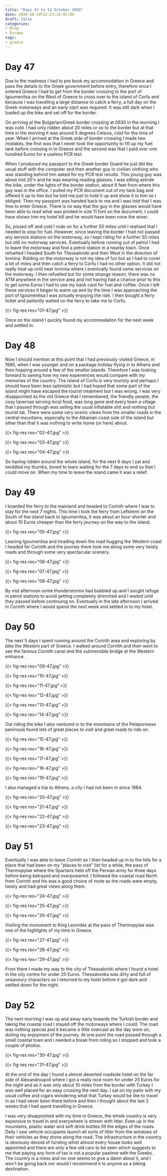 ```yaml
---
title: "Days 47 to 52 October 2020"
date: 2020-10-20T12:23:31-01:00
draft: false
categories:
- Blog
- Europe
tags:
- greece
---
```


# Day 47

Due to the madness I had to pre book my accommodation in Greece and pass the details to the Greek government before entry, therefore once I entered Greece I had to get from the border crossing to the port of Igoumenitsa on the West of Greece to cross over to the island of Corfu and because I was travelling a large distance to catch a ferry, a full day on the Greek motorways and an early start was required. It was still dark when I loaded up the bike and set off for the border. 

<!--more-->

On arriving at the Bulgarian/Greek border crossing at 0630 in the morning I was cold. I had only ridden about 20 miles or so to the border but at that time in the morning it was around 5 degrees Celsius, cold for the time of year. When I arrived at the Greek side of border crossing I made two mistakes, the first was that I never took the opportunity to fill up my fuel tank before crossing in to Greece and the second was that I paid over one hundred Euros for a useless PCR test.

When I produced my passport to the Greek border Guard he just did the usual stuff with the computer and then another guy in civilian clothing who was standing behind him asked for my PCR test results. This young guy was about mid 20's and he was wearing reading glasses. I was sitting astride the bike, under the lights of the border station, about 6 feet from where this guy was in the office. I pulled my PCR document out of my tank bag and offered it up to him but he told me just to hold it up and show it to him so I obliged. Then my passport was handed back to me and I was told that I was free to enter Greece. There is no way that the guy in the glasses would have been able to read what was printed in size 11 font on the document, I could have shown him my hotel bill and he would have been none the wiser.

So, pissed off and cold I rode on for a further 50 miles until I realised that I needed to stop for fuel. However, since leaving the border I had not passed any service stations on the motorway, so I kept riding for a further 50 miles but still no motorway services. Eventually before running out of petrol I had to leave the motorway and find a petrol station in a nearby town. Once refuelled I headed South for Thessaloniki and then West in the direction of Ionnina. Ridding on the motorway is not my idea of fun but as I had to cover a lot of miles and then catch a ferry to Corfu I had no other option. It did not really heat up until near Ionnina where I eventually found some services on the motorway. I then refuelled but for some strange reason, there was no ATM anywhere in the service area and not having had a chance prior to this to get some Euros I had to use my bank card for fuel and coffee. Once I left these services it began to warm up and by the time I was approaching the port of Igoumenitsa I was actually enjoying the ride. I then bought a ferry ticket and patiently waited on the ferry to take me to Corfu.

{{< fig-res res="01-47.jpg" >}}

Once on the island I quickly found my accommodation for the next week and settled in.

# Day 48

Now I should mention at this point that I had previously visited Greece, in 1985, when I was younger and on a package holiday flying in to Athens and then hopping around a few of the smaller islands. Therefore I was looking forward to seeing how my new experiences would compare with my memories of the country. The island of Corfu is very touristy and perhaps I should have been lees optimistic but I had hoped that some part of the island might have escaped the tourist treatment but I was wrong. I was very disappointed as the old Greece that I remembered, the friendly people, the cosy tavernas serving local food, was long gone and every town a village that I passed through was selling the usual inflatable shit and nothing but tourist tat. There were some very scenic views from the smaller roads in the central mountains, especially to the Albanian coast side of the island but other than that it was nothing to write home (or here) about.

{{< fig-res res="02-47.jpg" >}}

{{< fig-res res="03-47.jpg" >}}

{{< fig-res res="04-47.jpg" >}}

So having ridden around the whole island, for the next 6 days I sat and twiddled my thumbs, bored to tears waiting for the 7 days to end so that I could move on. When my time to leave the island came it was a relief.

# Day 49

I boarded the ferry to the mainland and headed to Corinth where I was to stay for the next 7 nights. This time I took the ferry from Lefkimmi on the South of the island back to Igoumenitsa, it was about an hour shorter and about 10 Euros cheaper than the ferry journey on the way to the island.

{{< fig-res res="05-47.jpg" >}}

Leaving Igoumenitsa and heading down the road hugging the Western coast I headed for Corinth and the journey there took me along some very twisty roads and through some very spectacular scenery.

{{< fig-res res="06-47.jpg" >}}

{{< fig-res res="07-47.jpg" >}}

{{< fig-res res="08-47.jpg" >}}

By mid afternoon some thunderstorms had bubbled up and I sought refuge in petrol stations to avoid getting completely drenched and I waited until they passed before continuing on. Eventually in the late afternoon I arrived in Corinth where i would spend the next week and settled in to my hotel.

# Day 50

The next 5 days I spent running around the Corinth area and exploring by bike the Western part of Greece. I walked around Corinth and then went to see the famous Corinth canal and the submersible bridge at the Western entrance.

{{< fig-res res="09-47.jpg" >}}

{{< fig-res res="10-47.jpg" >}}

{{< fig-res res="11-47.jpg" >}}

{{< fig-res res="12-47.jpg" >}}

{{< fig-res res="13-47.jpg" >}}

{{< fig-res res="14-47.jpg" >}}

Out riding the bike I also ventured in to the mountains of the Peleponnese peninsula found lots of great places to visit and great roads to ride on.

{{< fig-res res="15-47.jpg" >}}

{{< fig-res res="16-47.jpg" >}}

{{< fig-res res="17-47.jpg" >}}

{{< fig-res res="18-47.jpg" >}}

{{< fig-res res="19-47.jpg" >}}

I also managed a trip to Athens, a city I had not been in since 1984.

{{< fig-res res="20-47.jpg" >}}

{{< fig-res res="21-47.jpg" >}}

{{< fig-res res="22-47.jpg" >}}

{{< fig-res res="23-47.jpg" >}}

# Day 51

Eventually I was able to leave Corinth so I then headed up in to the hills for a place that had been on my "places to visit" list for a while, the pass of Thermopylae where the Spartans held off the Persian army for three days before being betrayed and overpowered. I followed the coastal road North from Corinth and his was a good choice of route as the roads were empty, twisty and had great views along them.

{{< fig-res res="24-47.jpg" >}}

{{< fig-res res="25-47.jpg" >}}

{{< fig-res res="26-47.jpg" >}}

Visiting the monument to King Leonidas at the pass of Thermopylae was one of the highlights of my time in Greece.

{{< fig-res res="27-47.jpg" >}}

{{< fig-res res="28-47.jpg" >}}

{{< fig-res res="29-47.jpg" >}}

From there I made my way to the city of Thessaloniki where I found a hotel in the city centre for under 20 Euros. Thessalonika was dirty and full of unsavoury characters so I returned to my hotel before it got dark and settled down for the night.

# Day 52

The next morning I was up and away early towards the Turkish border and taking the coastal road I stayed off the motorways where I could. The road was nothing special and it became a little overcast as the day wore on, dulling my enjoyment of the journey. At one point the road passed through a small coastal town and i needed a break from riding so I stopped and took a couple of photos.

{{< fig-res res="30-47.jpg" >}}

{{< fig-res res="31-47.jpg" >}}

At the end of the day I found a almost deserted roadside hotel on the far side of Alexandroupoli where I got a really nice room for under 25 Euros for the night and as it was only about 10 miles from the border with Turkey I was well placed for an easy crossing the next day. I sat on my patio with my usual coffee and cigars wondering what that Turkey would be like to travel in as I had never been there before and then I thought about the last 2 weeks that I had spent travelling in Greece.

I was very disappointed with my time in Greece, the whole country is very expensive to travel in and everywhere is strewn with litter. Even up in the mountains, plastic water and soft drink bottles fill the edges of the roads. Daily I saw vehicle occupants launch all sorts of litter from the windows of their vehicles as they drove along the road. The infrastructure in the country is obviously devoid of funding whist almost every house looks well appointed and there are only a few old cars to be seen which suggests to me that paying any form of tax is not a popular pastime with the Greeks. The country is a mess and no-one seems to give a damn about it, and I won't be going back nor would I recommend it to anyone as a biking destination.
